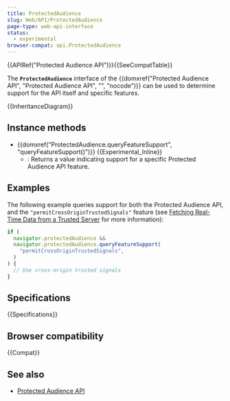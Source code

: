 ```yaml
---
title: ProtectedAudience
slug: Web/API/ProtectedAudience
page-type: web-api-interface
status:
  - experimental
browser-compat: api.ProtectedAudience
---
```


{{APIRef("Protected Audience API")}}{{SeeCompatTable}}

The **`ProtectedAudience`** interface of the {{domxref("Protected Audience API", "Protected Audience API", "", "nocode")}} can be used to determine support for the API itself and specific features.

{{InheritanceDiagram}}

## Instance methods

- {{domxref("ProtectedAudience.queryFeatureSupport", "queryFeatureSupport()")}} {{Experimental_Inline}}
  - : Returns a value indicating support for a specific Protected Audience API feature.

## Examples

The following example queries support for both the Protected Audience API, and the `"permitCrossOriginTrustedSignals"` feature (see [Fetching Real-Time Data from a Trusted Server](#) for more information):

```js
if (
  navigator.protectedAudience &&
  navigator.protectedAudience.queryFeatureSupport(
    "permitCrossOriginTrustedSignals",
  )
) {
  // Use cross-origin trusted signals
}
```

## Specifications

{{Specifications}}

## Browser compatibility

{{Compat}}

## See also

- [Protected Audience API](/en-US/docs/Web/API/Protected_Audience_API)
